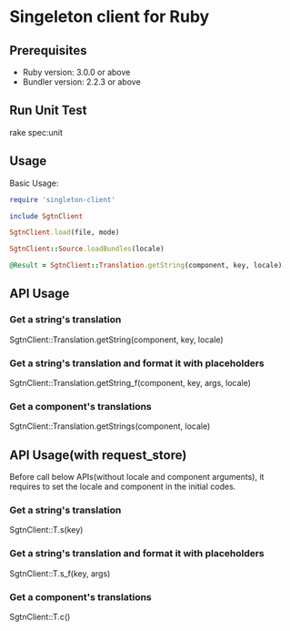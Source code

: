 # Singeleton client for Ruby

## Prerequisites
- Ruby version: 3.0.0 or above
- Bundler version: 2.2.3 or above

## Run Unit Test
rake spec:unit

## Usage

Basic Usage:

```ruby
require 'singleton-client'

include SgtnClient

SgtnClient.load(file, mode)

SgtnClient::Source.loadBundles(locale)

@Result = SgtnClient::Translation.getString(component, key, locale)

```
## API Usage

### Get a string's translation
SgtnClient::Translation.getString(component, key, locale)

### Get a string's translation and format it with placeholders
SgtnClient::Translation.getString_f(component, key, args, locale)

### Get a component's translations
SgtnClient::Translation.getStrings(component, locale)


## API Usage(with request_store)

Before call below APIs(without locale and component arguments), it requires to set the locale and component in the initial codes.

### Get a string's translation
SgtnClient::T.s(key)

### Get a string's translation and format it with placeholders
SgtnClient::T.s_f(key, args)

### Get a component's translations
SgtnClient::T.c()
